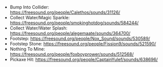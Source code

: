 * Bump Into Collider: https://freesound.org/people/Calethos/sounds/31126/
* Collect Water/Magic Sparkle: https://freesound.org/people/smokinghotdog/sounds/584244/
* Collect Water/Water Splash: https://freesound.org/people/alegemaate/sounds/364700/
* Footstep: https://freesound.org/people/Nox_Sound/sounds/530589/
* Footstep Stone: https://freesound.org/people/Fission9/sounds/521590/
* Nothing To Mine: https://freesound.org/people/foxboyprower/sounds/512568/
* Pickaxe Hit: https://freesound.org/people/CaptainYulef/sounds/638696/
